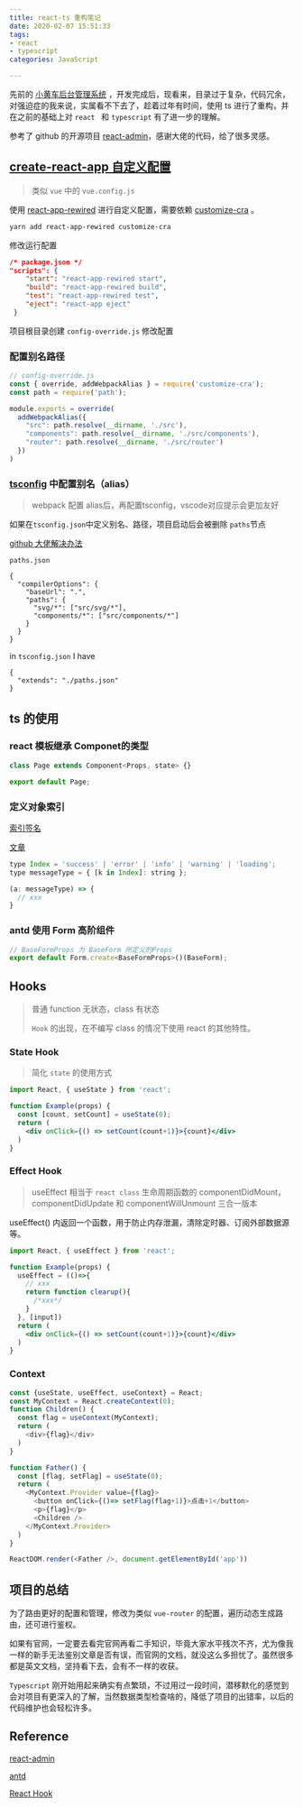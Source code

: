 ```yaml
---
title: react-ts 重构笔记
date: 2020-02-07 15:51:33
tags:
- react
- typescript
categories: JavaScript

---
```


先前的 [小黄车后台管理系统](https://github.com/popring/ofo-ms/tree/ofo-ms-js) ，开发完成后，现看来，目录过于复杂，代码冗余，对强迫症的我来说，实属看不下去了，趁着过年有时间，使用 ts 进行了重构，并在之前的基础上对 `react ` 和 `typescript` 有了进一步的理解。

参考了 github 的开源项目 [react-admin](https://github.com/yezihaohao/react-admin)，感谢大佬的代码，给了很多灵感。

<!-- more -->

## [create-react-app 自定义配置]([https://ant.design/docs/react/use-with-create-react-app-cn#%E9%AB%98%E7%BA%A7%E9%85%8D%E7%BD%AE](https://ant.design/docs/react/use-with-create-react-app-cn#高级配置))

> 类似 `vue` 中的 `vue.config.js`

使用 [react-app-rewired](https://github.com/timarney/react-app-rewired) 进行自定义配置，需要依赖  [customize-cra](https://github.com/arackaf/customize-cra) 。

```bash
yarn add react-app-rewired customize-cra
```

修改运行配置

```json
/* package.json */
"scripts": {
    "start": "react-app-rewired start",
    "build": "react-app-rewired build",
    "test": "react-app-rewired test",
    "eject": "react-app eject"
 }
```

项目根目录创建 `config-override.js` 修改配置

### 配置别名路径

```js
// config-override.js
const { override, addWebpackAlias } = require('customize-cra');
const path = require('path');

module.exports = override(
  addWebpackAlias({
    "src": path.resolve(__dirname, './src'),
    "components": path.resolve(__dirname, './src/components'),
    "router": path.resolve(__dirname, './src/router')
  })
)
```

### [tsconfig](https://www.typescriptlang.org/docs/handbook/tsconfig-json.html) 中配置别名（alias）

> webpack 配置 alias后，再配置tsconfig，vscode对应提示会更加友好

如果在`tsconfig.json`中定义别名、路径，项目启动后会被删除 `paths`节点

[github 大佬解决办法](https://github.com/facebook/create-react-app/issues/5645#issuecomment-436613740)

`paths.json`

```
{
  "compilerOptions": {
    "baseUrl": ".",
    "paths": {
      "svg/*": ["src/svg/*"],
      "components/*": ["src/components/*"]
    }
  }
}
```

in `tsconfig.json` I have

```
{
  "extends": "./paths.json"
}
```

## ts 的使用

### react 模板继承  Componet的类型

```js
class Page extends Component<Props, state> {}

export default Page;
```

### 定义对象索引

[索引签名](https://jkchao.github.io/typescript-book-chinese/typings/indexSignatures.html#%E7%B4%A2%E5%BC%95%E7%AD%BE%E5%90%8D)

[文章](https://jkchao.github.io/typescript-book-chinese/typings/indexSignatures.html#%E4%BD%BF%E7%94%A8%E4%B8%80%E7%BB%84%E6%9C%89%E9%99%90%E7%9A%84%E5%AD%97%E7%AC%A6%E4%B8%B2%E5%AD%97%E9%9D%A2%E9%87%8F)

```js
type Index = 'success' | 'error' | 'info' | 'warning' | 'loading';
type messageType = { [k in Index]: string };

(a: messageType) => {
  // xxx
}
```

### antd 使用 Form 高阶组件

```js
// BaseFormProps 为 BaseForm 所定义的Props
export default Form.create<BaseFormProps>()(BaseForm);
```

## Hooks

> 普通  function 无状态，class 有状态
>
> `Hook` 的出现，在不编写 class 的情况下使用 react 的其他特性。

### State Hook

> 简化 `state` 的使用方式

```jsx
import React, { useState } from 'react';

function Example(props) {
  const [count, setCount] = useState(0);
  return (
  	<div onClick={() => setCount(count+1)}>{count}</div>
  )
}
```

### Effect Hook

> useEffect 相当于 `react class` 生命周期函数的  componentDidMount，componentDidUpdate 和 componentWillUnmount  三合一版本

useEffect() 内返回一个函数，用于防止内存泄漏，清除定时器、订阅外部数据源等。

```jsx
import React, { useEffect } from 'react';

function Example(props) {
  useEffect = (()=>{
    // xxx
    return function clearup(){ 
      /*xxx*/ 
    }
  }, [input])
  return (
  	<div onClick={() => setCount(count+1)}>{count}</div>
  )
}
```

### Context

```js
const {useState, useEffect, useContext} = React;
const MyContext = React.createContext(0);
function Children() {
  const flag = useContext(MyContext);
  return (
    <div>{flag}</div>
  )
}

function Father() {
  const [flag, setFlag] = useState(0);
  return (
    <MyContext.Provider value={flag}>
      <button onClick={()=> setFlag(flag+1)}>点击+1</button>
      <p>{flag}</p>
      <Children />
    </MyContext.Provider>
  )
}

ReactDOM.render(<Father />, document.getElementById('app'))
```

## 项目的总结

为了路由更好的配置和管理，修改为类似 `vue-router` 的配置，遍历动态生成路由，还可进行鉴权。

如果有官网，一定要去看完官网再看二手知识，毕竟大家水平残次不齐，尤为像我一样的新手无法鉴别文章是否有误，而官网的文档，就没这么多担忧了。虽然很多都是英文文档，坚持看下去，会有不一样的收获。

`Typescript` 刚开始用起来确实有点繁琐，不过用过一段时间，潜移默化的感觉到会对项目有更深入的了解，当然数据类型检查啥的，降低了项目的出错率，以后的代码维护也会轻松许多。

## Reference

 [react-admin](https://github.com/yezihaohao/react-admin)

[antd](https://ant.design/docs/react/use-with-create-react-app-cn)

[React Hook](https://zh-hans.reactjs.org/docs/hooks-intro.html)

